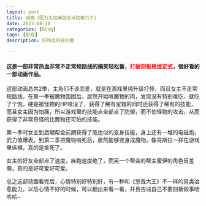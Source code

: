 ```yaml
---
layout: post
title: 动画《因为太怕痛就全点防御力了》
date: 2023-08-10
categories: [blog]
tags: [影视]
description: 好热血的轻松番

---
```


#### 这是一部非常热血非常不走常规路线的搞笑轻松番，<b><font color=red>打破刻板思维定式</font></b>，很好看的一部动画作品。

这部动画总共2季，主角们不谈恋爱，就是在游戏里纯升级打怪，而且女主不走常规路线，在第一季被魔物围困后，居然开始啃魔物的肉，发现没有特别难吃，就吃了个饱，硬是被怪物的HP啃没了，获得了稀有宝箱的同时还获得了稀有的技能，而且女主因为怕痛，所以游戏里的技能点全部点了防御，而不怕怪物的攻击，从而获得了非常奇怪的比魔物还可怕的技能。

第一季时女主到后期帮会前期获得了高达似的变身技能，身上还有一堆的电磁炮，武力值爆表，到第二季把魔物啃死后，居然能够变身成魔物，像哥斯拉一样在游戏里纵横，真的是笑死了。

女主的好友全部点了速度，疾跑速度绝了，而另一个帮会的帮主蜜伊的角色反差萌，真的是好可爱好可爱。

总之这部动画看完后，心情特别好特别好，有一种和《悠哉大王》不一样的另类治愈能力，以后心情不好的时候，可以翻出来看一看，并且告诫自己不要刻板做事哈哈哈~
